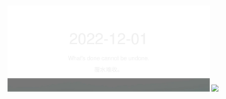 <!-- [START DAILY SAYING] -->
<!-- Please keep comment here to allow auto-update -->
<p align="center">
  <img src="assets/daily-saying/2022-12-01.svg" height="196"/>
  <img src="https://dots365.herokuapp.com?d=2022-12-01" height="196"/>
</p>
<!-- [END DAILY SAYING] -->

<!-- <p align="center">
<img alt="profile views" src="https://komarev.com/ghpvc/?username=bubkoo&color=brightgreen&style=flat-square&label=PROFILE+VIEWS" />
</p> -->
